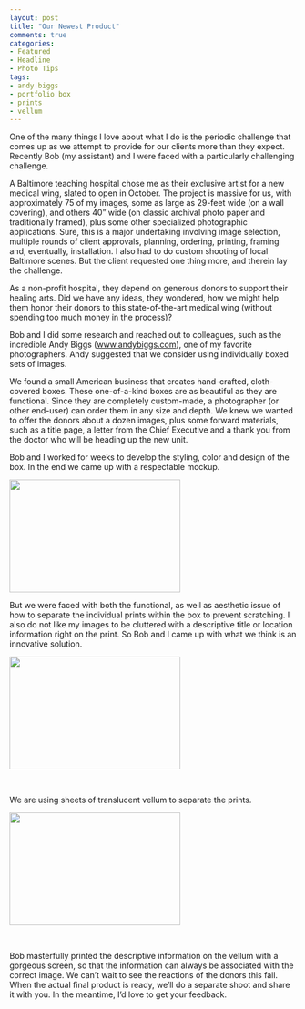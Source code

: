 ```yaml
---
layout: post
title: "Our Newest Product"
comments: true
categories:
- Featured
- Headline
- Photo Tips
tags:
- andy biggs
- portfolio box
- prints
- vellum
---
```

One of the many things I love about what I do is the periodic challenge that comes up as we attempt to provide for our clients more than they expect. Recently Bob (my assistant) and I were faced with a particularly challenging challenge.

A Baltimore teaching hospital chose me as their exclusive artist for a new medical wing, slated to open in October. The project is massive for us, with approximately 75 of my images, some as large as 29-feet wide (on a wall covering), and others 40” wide (on classic archival photo paper and traditionally framed), plus some other specialized photographic applications. Sure, this is a major undertaking involving image selection, multiple rounds of client approvals, planning, ordering, printing, framing and, eventually, installation. I also had to do custom shooting of local Baltimore scenes. But the client requested one thing more, and therein lay the challenge.

As a non-profit hospital, they depend on generous donors to support their healing arts. Did we have any ideas, they wondered, how we might help them honor their donors to this state-of-the-art medical wing (without spending too much money in the process)?

Bob and I did some research and reached out to colleagues, such as the incredible Andy Biggs (<a href="http://www.andybiggs.com">www.andybiggs.com</a>), one of my favorite photographers. Andy suggested that we consider using individually boxed sets of images.

We found a small American business that creates hand-crafted, cloth-covered boxes. These one-of-a-kind boxes are as beautiful as they are functional. Since they are completely custom-made, a photographer (or other end-user) can order them in any size and depth. We knew we wanted to offer the donors about a dozen images, plus some forward materials, such as a title page, a letter from the Chief Executive and a thank you from the doctor who will be heading up the new unit.

Bob and I worked for weeks to develop the styling, color and design of the box. In the end we came up with a respectable mockup.

<a href="http://blog.lesterpickerphoto.com/wp-content/uploads/2012/08/DSC9543-as-Smart-Object-1.jpg"><img class="alignnone size-medium wp-image-2350" title="_DSC9543 as Smart Object-1" src="http://blog.lesterpickerphoto.com/wp-content/uploads/2012/08/DSC9543-as-Smart-Object-1-300x198.jpg" alt="" width="300" height="198" /></a>

But we were faced with both the functional, as well as aesthetic issue of how to separate the individual prints within the box to prevent scratching. I also do not like my images to be cluttered with a descriptive title or location information right on the print. So Bob and I came up with what we think is an innovative solution.

<a href="http://blog.lesterpickerphoto.com/wp-content/uploads/2012/08/DSC9554-as-Smart-Object-1.jpg"><img class="alignnone size-medium wp-image-2314" title="_DSC9554 as Smart Object-1" src="http://blog.lesterpickerphoto.com/wp-content/uploads/2012/08/DSC9554-as-Smart-Object-1-300x198.jpg" alt="" width="300" height="198" /></a>

&nbsp;

We are using sheets of translucent vellum to separate the prints.

<a href="http://blog.lesterpickerphoto.com/wp-content/uploads/2012/08/DSC9563-as-Smart-Object-1.jpg"><img class="alignnone size-medium wp-image-2315" title="_DSC9563 as Smart Object-1" src="http://blog.lesterpickerphoto.com/wp-content/uploads/2012/08/DSC9563-as-Smart-Object-1-300x198.jpg" alt="" width="300" height="198" /></a>

&nbsp;

Bob masterfully printed the descriptive information on the vellum with a gorgeous screen, so that the information can always be associated with the correct image. We can’t wait to see the reactions of the donors this fall. When the actual final product is ready, we’ll do a separate shoot and share it with you. In the meantime, I’d love to get your feedback.

&nbsp;